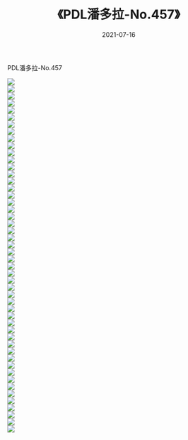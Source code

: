 ﻿---
layout: post
title:  《PDL潘多拉-No.457》
date:   2021-07-16
img: http://img.660000.xyz/Sharelink/网络美图/2021/PDL潘多拉-No.457/000.jpg
categories: [美女, 清纯, 唯美]
---

PDL潘多拉-No.457

  ![](http://img.660000.xyz/Sharelink/网络美图/2021/PDL潘多拉-No.457/001.jpg) <br> ![](http://img.660000.xyz/Sharelink/网络美图/2021/PDL潘多拉-No.457/002.jpg) <br> ![](http://img.660000.xyz/Sharelink/网络美图/2021/PDL潘多拉-No.457/003.jpg) <br> ![](http://img.660000.xyz/Sharelink/网络美图/2021/PDL潘多拉-No.457/004.jpg) <br> ![](http://img.660000.xyz/Sharelink/网络美图/2021/PDL潘多拉-No.457/005.jpg) <br> ![](http://img.660000.xyz/Sharelink/网络美图/2021/PDL潘多拉-No.457/006.jpg) <br> ![](http://img.660000.xyz/Sharelink/网络美图/2021/PDL潘多拉-No.457/007.jpg) <br> ![](http://img.660000.xyz/Sharelink/网络美图/2021/PDL潘多拉-No.457/008.jpg) <br> ![](http://img.660000.xyz/Sharelink/网络美图/2021/PDL潘多拉-No.457/009.jpg) <br> ![](http://img.660000.xyz/Sharelink/网络美图/2021/PDL潘多拉-No.457/010.jpg) <br> ![](http://img.660000.xyz/Sharelink/网络美图/2021/PDL潘多拉-No.457/011.jpg) <br> ![](http://img.660000.xyz/Sharelink/网络美图/2021/PDL潘多拉-No.457/012.jpg) <br> ![](http://img.660000.xyz/Sharelink/网络美图/2021/PDL潘多拉-No.457/013.jpg) <br> ![](http://img.660000.xyz/Sharelink/网络美图/2021/PDL潘多拉-No.457/014.jpg) <br> ![](http://img.660000.xyz/Sharelink/网络美图/2021/PDL潘多拉-No.457/015.jpg) <br> ![](http://img.660000.xyz/Sharelink/网络美图/2021/PDL潘多拉-No.457/016.jpg) <br> ![](http://img.660000.xyz/Sharelink/网络美图/2021/PDL潘多拉-No.457/017.jpg) <br> ![](http://img.660000.xyz/Sharelink/网络美图/2021/PDL潘多拉-No.457/018.jpg) <br> ![](http://img.660000.xyz/Sharelink/网络美图/2021/PDL潘多拉-No.457/019.jpg) <br> ![](http://img.660000.xyz/Sharelink/网络美图/2021/PDL潘多拉-No.457/020.jpg) <br> ![](http://img.660000.xyz/Sharelink/网络美图/2021/PDL潘多拉-No.457/021.jpg) <br> ![](http://img.660000.xyz/Sharelink/网络美图/2021/PDL潘多拉-No.457/022.jpg) <br> ![](http://img.660000.xyz/Sharelink/网络美图/2021/PDL潘多拉-No.457/023.jpg) <br> ![](http://img.660000.xyz/Sharelink/网络美图/2021/PDL潘多拉-No.457/024.jpg) <br> ![](http://img.660000.xyz/Sharelink/网络美图/2021/PDL潘多拉-No.457/025.jpg) <br> ![](http://img.660000.xyz/Sharelink/网络美图/2021/PDL潘多拉-No.457/026.jpg) <br> ![](http://img.660000.xyz/Sharelink/网络美图/2021/PDL潘多拉-No.457/027.jpg) <br> ![](http://img.660000.xyz/Sharelink/网络美图/2021/PDL潘多拉-No.457/028.jpg) <br> ![](http://img.660000.xyz/Sharelink/网络美图/2021/PDL潘多拉-No.457/029.jpg) <br> ![](http://img.660000.xyz/Sharelink/网络美图/2021/PDL潘多拉-No.457/030.jpg) <br> ![](http://img.660000.xyz/Sharelink/网络美图/2021/PDL潘多拉-No.457/031.jpg) <br> ![](http://img.660000.xyz/Sharelink/网络美图/2021/PDL潘多拉-No.457/032.jpg) <br> ![](http://img.660000.xyz/Sharelink/网络美图/2021/PDL潘多拉-No.457/033.jpg) <br> ![](http://img.660000.xyz/Sharelink/网络美图/2021/PDL潘多拉-No.457/034.jpg) <br> ![](http://img.660000.xyz/Sharelink/网络美图/2021/PDL潘多拉-No.457/035.jpg) <br> ![](http://img.660000.xyz/Sharelink/网络美图/2021/PDL潘多拉-No.457/036.jpg) <br> ![](http://img.660000.xyz/Sharelink/网络美图/2021/PDL潘多拉-No.457/037.jpg) <br> ![](http://img.660000.xyz/Sharelink/网络美图/2021/PDL潘多拉-No.457/038.jpg) <br> ![](http://img.660000.xyz/Sharelink/网络美图/2021/PDL潘多拉-No.457/039.jpg) <br> ![](http://img.660000.xyz/Sharelink/网络美图/2021/PDL潘多拉-No.457/040.jpg) <br> ![](http://img.660000.xyz/Sharelink/网络美图/2021/PDL潘多拉-No.457/041.jpg) <br> ![](http://img.660000.xyz/Sharelink/网络美图/2021/PDL潘多拉-No.457/042.jpg) <br> ![](http://img.660000.xyz/Sharelink/网络美图/2021/PDL潘多拉-No.457/043.jpg) <br> ![](http://img.660000.xyz/Sharelink/网络美图/2021/PDL潘多拉-No.457/044.jpg) <br> ![](http://img.660000.xyz/Sharelink/网络美图/2021/PDL潘多拉-No.457/045.jpg) <br> ![](http://img.660000.xyz/Sharelink/网络美图/2021/PDL潘多拉-No.457/046.jpg) <br> ![](http://img.660000.xyz/Sharelink/网络美图/2021/PDL潘多拉-No.457/047.jpg) <br> ![](http://img.660000.xyz/Sharelink/网络美图/2021/PDL潘多拉-No.457/048.jpg) <br> ![](http://img.660000.xyz/Sharelink/网络美图/2021/PDL潘多拉-No.457/049.jpg) <br> ![](http://img.660000.xyz/Sharelink/网络美图/2021/PDL潘多拉-No.457/050.jpg) <br>